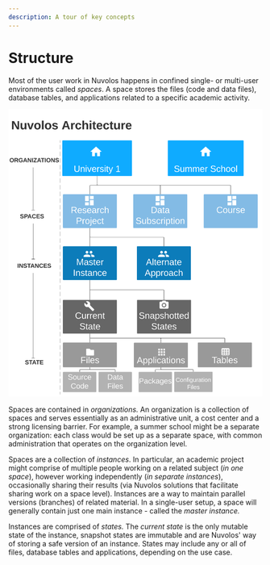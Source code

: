 ```yaml
---
description: A tour of key concepts
---
```


# Structure

Most of the user work in Nuvolos happens in confined single- or multi-user environments called _spaces_. A space stores the files \(code and data files\), database tables, and applications related to a specific academic activity. 

![Hierarchical layout of Nuvolos](../../.gitbook/assets/main-architecture-nuvolos.png)

Spaces are contained in _organizations._ An organization is a collection of spaces and serves essentially as an administrative unit, a cost center and a strong licensing barrier. For example, a summer school might be a separate organization: each class would be set up as a separate space, with common administration that operates on the organization level.

Spaces are a collection of _instances_. In particular, an academic project might comprise of multiple people working on a related subject \(_in one space_\), however working independently \(_in separate instances_\), occasionally sharing their results \(via Nuvolos solutions that facilitate sharing work on a space level\). Instances are a way to maintain parallel versions \(branches\) of related material. In a single-user setup, a space will generally contain just one main instance - called the _master instance._

Instances are comprised of _states._ The _current state_ is the only mutable state of the instance, snapshot states are immutable and are Nuvolos' way of storing a safe version of an instance. States may include any or all of files, database tables and applications, depending on the use case.







